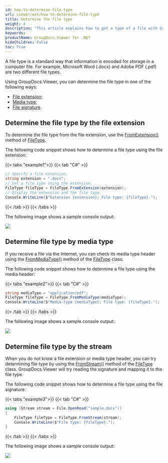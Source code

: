 ```yaml
---
id: how-to-determine-file-type
url: viewer/net/how-to-determine-file-type
title: Determine the file type
weight: 4
description: "This article explains how to get a type of a file with GroupDocs.Viewer for .NET using .NET / C#."
keywords: 
productName: GroupDocs.Viewer for .NET
hideChildren: False
toc: True
---
```

A file type is a standard way that information is encoded for storage in a computer file. For example, Microsoft Word (.docx) and Adobe PDF (.pdf) are two different file types.

Using GroupDocs.Viewer, you can determine the file type in one of the following ways:
* [File extension](#determine-file-type-by-the-file-extension);
* [Media type](#determine-file-type-by-media-type);
* [File signature](#determine-file-type-by-stream).

## Determine the file type by the file extension

To determine the file type from the file extension, use the [FromExtension()](https://reference.groupdocs.com/viewer/net/groupdocs.viewer/filetype/fromextension/#fromextension) method of [FileType](https://reference.groupdocs.com/viewer/net/groupdocs.viewer/filetype/).

The following code snippet shows how to determine a file type using the file extension:

{{< tabs "example1">}}
{{< tab "C#" >}}
```csharp
// Specify a file extension.
string extension = ".docx";
// Set a file type using the extension.
FileType fileType = FileType.FromExtension(extension);
// Display the extension and the file type.
Console.WriteLine($"Extension {extension}; File type: {fileType}.");
```
{{< /tab >}}
{{< /tabs >}}

The following image shows a sample console output:

![](/viewer/net/images/how-to-determine-file-type.png)

## Determine file type by media type

If you receive a file via the Internet, you can check its media type header using the [FromMediaType()](https://reference.groupdocs.com/viewer/net/groupdocs.viewer/filetype/methods/frommediatype) method of the [FileType](https://reference.groupdocs.com/viewer/net/groupdocs.viewer/filetype) class.

The following code snippet shows how to determine a file type using the media header:

{{< tabs "example2">}}
{{< tab "C#" >}}
```csharp
string mediaType = "application/pdf";
FileType fileType = FileType.FromMediaType(mediaType);
Console.WriteLine($"Media-type {mediaType}; File type: {fileType}.");
```
{{< /tab >}}
{{< /tabs >}}

The following image shows a sample console output:

![](/viewer/net/images/how-to-determine-file-type_1.png)

## Determine file type by the stream

When you do not know a file extension or media type header, you can try determining file type by using the [FromStream()](https://reference.groupdocs.com/viewer/net/groupdocs.viewer/filetype/methods/fromstream) method of the [FileType](https://reference.groupdocs.com/viewer/net/groupdocs.viewer/filetype) class. GroupDocs.Viewer will try reading the signature and mapping it to the file type.

The following code snippet shows how to determine a file type using the file signature:

{{< tabs "example3">}}
{{< tab "C#" >}}
```csharp
using (Stream stream = File.OpenRead("sample.docx"))
{
    FileType fileType = FileType.FromStream(stream);
    Console.WriteLine($"File type: {fileType}.");
}
```
{{< /tab >}}
{{< /tabs >}}

The following image shows a sample console output:

![](/viewer/net/images/how-to-determine-file-type_2.png)
